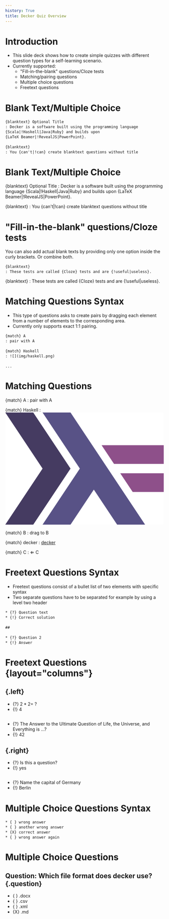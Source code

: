 ```yaml
---
history: True
title: Decker Quiz Overview
---
```


# Introduction

-   This slide deck shows how to create simple quizzes with different question types for a self-learning scenario.
-   Currently supported:
    -   "Fill-in-the-blank" questions/Cloze tests
    -   Matching/pairing questions
    -   Multiple choice questions
    -   Freetext questions

# Blank Text/Multiple Choice

``` {.markdown}
{blanktext} Optional Title
: Decker is a software built using the programming language 
{Scala|!Haskell|Java|Ruby} and builds upon 
{LaTeX Beamer|!RevealJS|PowerPoint}.

{blanktext}
: You {can't|!can} create blanktext questions without title
```

# Blank Text/Multiple Choice

{blanktext} Optional Title
:   Decker is a software built using the programming language {Scala\|!Haskell\|Java\|Ruby} and builds upon {LaTeX Beamer\|!RevealJS\|PowerPoint}.

{blanktext}
:   You {can't\|!can} create blanktext questions without title

# "Fill-in-the-blank" questions/Cloze tests

You can also add actual blank texts by providing only one option inside the curly brackets. Or combine both.

``` {.markdown}
{blanktext}
: These tests are called {Cloze} tests and are {!useful|useless}. 
```

{blanktext}
:   These tests are called {Cloze} tests and are {!useful\|useless}.

# Matching Questions Syntax

-   This type of questions asks to create pairs by dragging each element from a number of elements to the corresponding area.
-   Currently only supports exact 1:1 pairing.

``` {.markdown}
{match} A
: pair with A

{match} Haskell
: ![](img/haskell.png)

...
```

# Matching Questions

{match} A
:   pair with A

{match} Haskell
:   ![](img/haskell.png)

{match} B
:   drag to B

{match} decker
:   [decker](http://go.uniwue.de/decker)

{match} C
:   $\Leftarrow$ C

# Freetext Questions Syntax

-   Freetext questions consist of a bullet list of two elements with specific syntax
-   Two separate questions have to be separated for example by using a level two header

``` {.markdown}
* {?} Question text
* {!} Correct solution

## 

* {?} Question 2
* {!} Answer
```

# Freetext Questions {layout="columns"}

##  {.left}

-   {?} $2*2=~?$
-   {!} 4

## 

-   {?} The Answer to the Ultimate Question of Life, the Universe, and Everything is ...?
-   {!} 42

##  {.right}

-   {?} Is this a question?
-   {!} yes

## 

-   {?} Name the capital of Germany
-   {!} Berlin

# Multiple Choice Questions Syntax

``` {.markdown}
* { } wrong answer
* { } another wrong answer
* {X} correct answer
* { } wrong answer again
```

# Multiple Choice Questions

## Question: Which file format does decker use? {.question}

-   { } .docx
-   { } .csv
-   { } .xml
-   {X} .md
